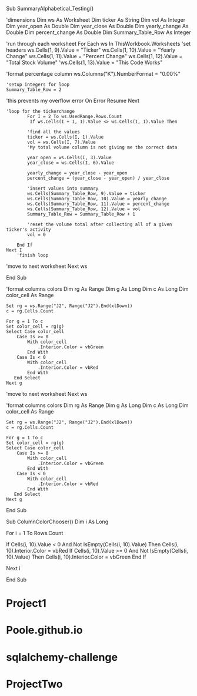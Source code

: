 Sub SummaryAlphabetical_Testing()

'dimensions
Dim ws As Worksheet
Dim ticker As String
Dim vol As Integer
Dim year_open As Double
Dim year_close As Double
Dim yearly_change As Double
Dim percent_change As Double
Dim Summary_Table_Row As Integer


'run through each worksheet
For Each ws In ThisWorkbook.Worksheets
    'set headers
    ws.Cells(1, 9).Value = "Ticker"
    ws.Cells(1, 10).Value = "Yearly Change"
    ws.Cells(1, 11).Value = "Percent Change"
    ws.Cells(1, 12).Value = "Total Stock Volume"
    'ws.Cells(1, 13).Value = "This Code Works"
    
'format percentage column
    ws.Columns("K").NumberFormat = "0.00%"
    
    'setup integers for loop
    Summary_Table_Row = 2
'this prevents my overflow error <necessary>
On Error Resume Next

    'loop for the tickerchange
            For I = 2 To ws.UsedRange.Rows.Count
             If ws.Cells(I + 1, 1).Value <> ws.Cells(I, 1).Value Then
            
            'find all the values
            ticker = ws.Cells(I, 1).Value
            vol = ws.Cells(I, 7).Value
            'My total volume column is not giving me the correct data
            
            year_open = ws.Cells(I, 3).Value
            year_close = ws.Cells(I, 6).Value

            yearly_change = year_close - year_open
            percent_change = (year_close - year_open) / year_close

            'insert values into summary
            ws.Cells(Summary_Table_Row, 9).Value = ticker
            ws.Cells(Summary_Table_Row, 10).Value = yearly_change
            ws.Cells(Summary_Table_Row, 11).Value = percent_change
            ws.Cells(Summary_Table_Row, 12).Value = vol
            Summary_Table_Row = Summary_Table_Row + 1
                    
            'reset the volume total after collecting all of a given ticker's activity
            vol = 0
            
        End If
    Next I
        'finish loop

'move to next worksheet
Next ws







End Sub






'format columns colors
    Dim rg As Range
    Dim g As Long
    Dim c As Long
    Dim color_cell As Range
    
    Set rg = ws.Range("J2", Range("J2").End(xlDown))
    c = rg.Cells.Count
    
    For g = 1 To c
    Set color_cell = rg(g)
    Select Case color_cell
        Case Is >= 0
            With color_cell
                .Interior.Color = vbGreen
            End With
        Case Is < 0
            With color_cell
                .Interior.Color = vbRed
            End With
       End Select
    Next g




'move to next worksheet
Next ws


'format columns colors
    Dim rg As Range
    Dim g As Long
    Dim c As Long
    Dim color_cell As Range
    
    Set rg = ws.Range("J2", Range("J2").End(xlDown))
    c = rg.Cells.Count
    
    For g = 1 To c
    Set color_cell = rg(g)
    Select Case color_cell
        Case Is >= 0
            With color_cell
                .Interior.Color = vbGreen
            End With
        Case Is < 0
            With color_cell
                .Interior.Color = vbRed
            End With
       End Select
    Next g

End Sub




Sub ColumnColorChooser()
 Dim i As Long
 
For i = 1 To Rows.Count

If Cells(i, 10).Value < 0 And Not IsEmpty(Cells(i, 10).Value) Then
    Cells(i, 10).Interior.Color = vbRed
    If Cells(i, 10).Value >= 0 And Not IsEmpty(Cells(i, 10).Value) Then
    Cells(i, 10).Interior.Color = vbGreen
End If

Next i

End Sub



# Project1
# Poole.github.io
# sqlalchemy-challenge
# ProjectTwo
